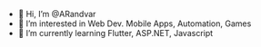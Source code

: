 - 👋 Hi, I’m @ARandvar
- 👀 I’m interested in Web Dev. Mobile Apps, Automation, Games
- 🌱 I’m currently learning Flutter, ASP.NET, Javascript
<!--- - 💞️ I’m looking to collaborate on ... --->
<!--- - 📫 How to reach me --->

<!---
ARandvar/ARandvar is a ✨ special ✨ repository because its `README.md` (this file) appears on your GitHub profile.
You can click the Preview link to take a look at your changes.
--->

